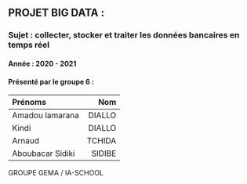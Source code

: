 ## PROJET BIG DATA :
### Sujet : collecter, stocker et traiter les données bancaires en temps réel

#### Année : 2020 - 2021

#### Présenté par le groupe 6 :
| Prénoms                 |     Nom              |   
| :---------------------- | -------------------: |
| Amadou lamarana         |        DIALLO        |
| Kindi                   |        DIALLO        |
| Arnaud                  |        TCHIDA        |
| Aboubacar Sidiki        |        SIDIBE        |

GROUPE GEMA / IA-SCHOOL
